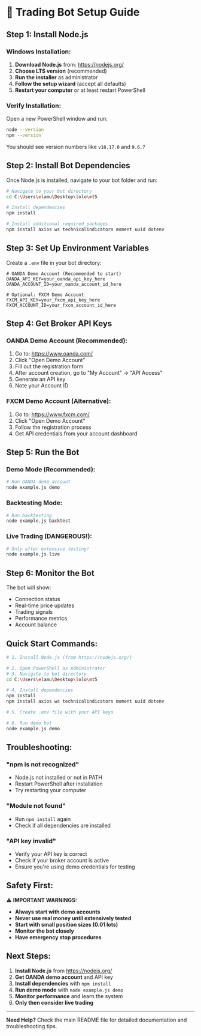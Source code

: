# 🚀 **Trading Bot Setup Guide**

## **Step 1: Install Node.js**

### **Windows Installation:**
1. **Download Node.js** from: https://nodejs.org/
2. **Choose LTS version** (recommended)
3. **Run the installer** as administrator
4. **Follow the setup wizard** (accept all defaults)
5. **Restart your computer** or at least restart PowerShell

### **Verify Installation:**
Open a new PowerShell window and run:
```bash
node --version
npm --version
```

You should see version numbers like `v18.17.0` and `9.6.7`

## **Step 2: Install Bot Dependencies**

Once Node.js is installed, navigate to your bot folder and run:

```bash
# Navigate to your bot directory
cd C:\Users\elamu\Desktop\lolo\mt5

# Install dependencies
npm install

# Install additional required packages
npm install axios ws technicalindicators moment uuid dotenv
```

## **Step 3: Set Up Environment Variables**

Create a `.env` file in your bot directory:

```env
# OANDA Demo Account (Recommended to start)
OANDA_API_KEY=your_oanda_api_key_here
OANDA_ACCOUNT_ID=your_oanda_account_id_here

# Optional: FXCM Demo Account
FXCM_API_KEY=your_fxcm_api_key_here
FXCM_ACCOUNT_ID=your_fxcm_account_id_here
```

## **Step 4: Get Broker API Keys**

### **OANDA Demo Account (Recommended):**
1. Go to: https://www.oanda.com/
2. Click "Open Demo Account"
3. Fill out the registration form
4. After account creation, go to "My Account" → "API Access"
5. Generate an API key
6. Note your Account ID

### **FXCM Demo Account (Alternative):**
1. Go to: https://www.fxcm.com/
2. Click "Open Demo Account"
3. Follow the registration process
4. Get API credentials from your account dashboard

## **Step 5: Run the Bot**

### **Demo Mode (Recommended):**
```bash
# Run OANDA demo account
node example.js demo
```

### **Backtesting Mode:**
```bash
# Run backtesting
node example.js backtest
```

### **Live Trading (DANGEROUS!):**
```bash
# Only after extensive testing!
node example.js live
```

## **Step 6: Monitor the Bot**

The bot will show:
- Connection status
- Real-time price updates
- Trading signals
- Performance metrics
- Account balance

## **Quick Start Commands:**

```bash
# 1. Install Node.js (from https://nodejs.org/)

# 2. Open PowerShell as Administrator
# 3. Navigate to bot directory
cd C:\Users\elamu\Desktop\lolo\mt5

# 4. Install dependencies
npm install
npm install axios ws technicalindicators moment uuid dotenv

# 5. Create .env file with your API keys

# 6. Run demo bot
node example.js demo
```

## **Troubleshooting:**

### **"npm is not recognized"**
- Node.js not installed or not in PATH
- Restart PowerShell after installation
- Try restarting your computer

### **"Module not found"**
- Run `npm install` again
- Check if all dependencies are installed

### **"API key invalid"**
- Verify your API key is correct
- Check if your broker account is active
- Ensure you're using demo credentials for testing

## **Safety First:**

⚠️ **IMPORTANT WARNINGS:**
- **Always start with demo accounts**
- **Never use real money until extensively tested**
- **Start with small position sizes (0.01 lots)**
- **Monitor the bot closely**
- **Have emergency stop procedures**

## **Next Steps:**

1. **Install Node.js** from https://nodejs.org/
2. **Get OANDA demo account** and API key
3. **Install dependencies** with `npm install`
4. **Run demo mode** with `node example.js demo`
5. **Monitor performance** and learn the system
6. **Only then consider live trading**

---

**Need Help?** Check the main README file for detailed documentation and troubleshooting tips.



